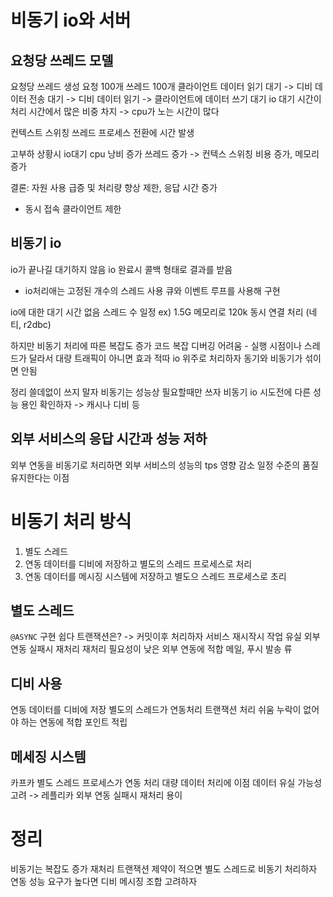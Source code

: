 # 비동기 io와 서버

## 요청당 쓰레드 모델
요청당 쓰레드 생성 
요청 100개 쓰레드 100개
클라이언트 데이터 읽기 대기 -> 디비 데이터 전송 대기 -> 디비 데이터 읽기 -> 클라이언트에 데이터 쓰기 대기
io 대기 시간이 처리 시간에서 많은 비중 차지 -> cpu가 노는 시간이 많다

컨텍스트 스위칭
쓰레드 프로세스 전환에 시간 발생

고부하 상황시 io대기 cpu 낭비 증가
쓰레드 증가 -> 컨텍스 스위칭 비용 증가, 메모리 증가

결론: 자원 사용 급증 및 처리량 향상 제한, 응답 시간 증가
- 동시 접속 클라이언트 제한

## 비동기 io
io가 끝나길 대기하지 않음
io 완료시 콜백 형태로 결과를 받음
- io처리애는 고정된 개수의 스레드 사용
큐와 이벤트 루프를 사용해 구현

io에 대한 대기 시간 없음
스레드 수 일정
ex) 1.5G 메모리로 120k 동시 연결 처리 (네티, r2dbc)

하지만
비동기 처리에 따른 복잡도 증가
코드 복잡
디버깅 어려움 - 실행 시점이나 스레드가 달라서
대량 트래픽이 아니면 효과 적따
io 위주로 처리하자
동기와 비동기가 섞이면 안됨

정리
쓸데없이 쓰지 말자
비동기는 성능상 필요할때만 쓰자
비동기 io 시도전에 다른 성능 용인 확인하자 -> 캐시나 디비 등

## 외부 서비스의 응답 시간과 성능 저하
외부 연동을 비동기로 처리하면 외부 서비스의 성능의 tps 영향 감소
일정 수준의 품질 유지한다는 이점

# 비동기 처리 방식
1. 별도 스레드
2. 연동 데이터를 디비에 저장하고 별도의 스레드 프로세스로 처리
3. 연동 데이터를 메시징 시스템에 저장하고 별도으 스레드 프로세스로 초리

## 별도 스레드
`@ASYNC`
구현 쉽다
트랜잭션은? -> 커밋이후 처리하자
서비스 재시작시 작업 유실
외부 연동 실패시 재처리
재처리 필요성이 낮은 외부 연동에 적합
메일, 푸시 발송 류

## 디비 사용
연동 데이터를 디비에 저장
별도의 스레드가 연동처리
트랜잭션 처리 쉬움
누락이 없어야 하는 연동에 적합
포인트 적립

## 메세징 시스템
카프카
별도 스레드 프로세스가 연동 처리
대량 데이터 처리에 이점
데이터 유실 가능성 고려 -> 레플리카
외부 연동 실패시 재처리 용이

# 정리
비동기는 복잡도 증가
재처리 트랜잭션 제약이 적으면 별도 스레드로 비동기 처리하자
연동 성능 요구가 높다면 디비 메시징 조합 고려하자